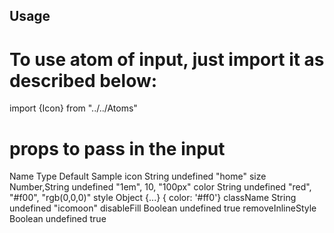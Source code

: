 ## Usage

# To use atom of input, just import it as described below:

import {Icon} from "../../Atoms"

# props to pass in the input

Name Type Default Sample
icon String undefined "home"
size Number,String undefined "1em", 10, "100px"
color String undefined "red", "#f00", "rgb(0,0,0)"
style Object {...} { color: '#ff0'}
className String undefined "icomoon"
disableFill Boolean undefined true
removeInlineStyle Boolean undefined true
